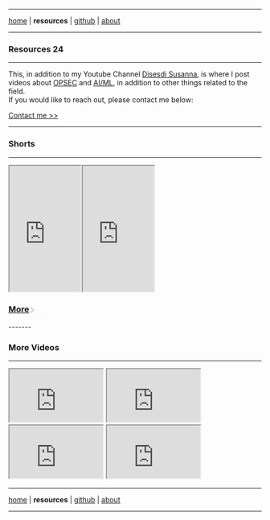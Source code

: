 <!-- In-page CSS start -->

<style>

.arrow {
  border: solid pink;
  border-width: 0 3px 3px 0;
  display: inline-block;
  padding: 3px;
}

.right {
  transform: rotate(-45deg);
  -webkit-transform: rotate(-45deg);
}

.SHORTS {
       display: flex;
      margin-bottom: 10px;
 
}
  
</style>

<!-- In-page CSS end -->

-------

[home](https://disesdi.github.io/) \| **resources** \| <a href="https://github.com/disesdi/" target="_blank" rel="noopener noreferrer">github</a> \| <a href="https://anglesofattack.io/about.html" target="_blank" rel="noopener noreferrer">about</a>

-------

### Resources 24

-------

This, in addition to my Youtube Channel <a href="https://www.youtube.com/@disesdi">Disesdi Susanna</a>, is where I post videos about <a href="URL">OPSEC</a> and <a href="URL">AI/ML</a>, in addition to other things related to the field. <br>
If you would like to reach out, please contact me below:

[Contact me >>](https://anglesofattack.io/about.html)

-------

### Shorts

-------

<div class="SHORTS">
<iframe width="142" height="250" src="https://youtube.com/embed/_X_OPqMn684?si=rUwFLSKxz7ynJzWq?feature=share"title="YouTube video player" allowfullscreen></iframe>
  
<iframe width="142" height="250" src="https://youtube.com/embed/nLuSieUljYE?si=LS1uNNeeWbUZhxdJ?feature=share"title="YouTube video player" allowfullscreen></iframe>
</div>

<h3>
<p><a href="https://zephyrcarter.github.io/disesdi.github.io/MoreShorts.html">More</a><i class="arrow right"></i></p>
</h3>
-------

### More Videos

-------

<iframe width="186" height="105" src="https://www.youtube.com/embed/majXToGxld0?si=YWSRX8IvTkWR1CbX" title="YouTube video player" allow="accelerometer; autoplay; picture-in-picture; web-share" allowfullscreen></iframe>

<iframe width="186" height="105" src="https://www.youtube.com/embed/SlegGuklfxw?si=iVNxu6oSz1WvRw9u" title="YouTube video player"  allow="accelerometer; autoplay; picture-in-picture; web-share" allowfullscreen></iframe>

<iframe width="186" height="105" src="https://www.youtube.com/embed/SlYPuWwPoYk?si=tZmam3nhsPHr93b6" title="YouTube video player" allow="accelerometer; autoplay; picture-in-picture; web-share" allowfullscreen></iframe>

<iframe width="186" height="105" src="https://www.youtube.com/embed/j1qd2shDVro?si=8ursB8z9BhTvr7RN" title="YouTube video player" allow="accelerometer; autoplay; picture-in-picture; web-share" allowfullscreen></iframe>

-------

[home](https://disesdi.github.io/) \| **resources** \| <a href="https://github.com/disesdi/" target="_blank" rel="noopener noreferrer">github</a> \| <a href="https://anglesofattack.io/about.html" target="_blank" rel="noopener noreferrer">about</a>

-------






